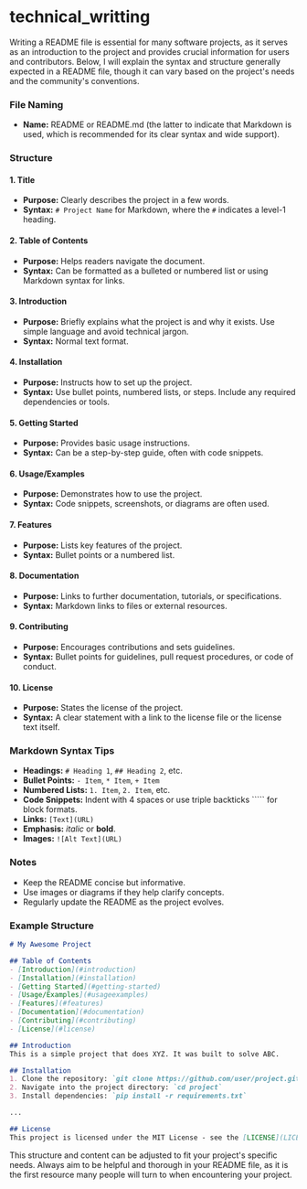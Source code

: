 # technical_writting

Writing a README file is essential for many software projects, as it serves as an introduction to the project and provides crucial information for users and contributors. Below, I will explain the syntax and structure generally expected in a README file, though it can vary based on the project's needs and the community's conventions.

### File Naming
- **Name:** README or README.md (the latter to indicate that Markdown is used, which is recommended for its clear syntax and wide support).

### Structure
#### 1. Title
- **Purpose:** Clearly describes the project in a few words.
- **Syntax:** `# Project Name` for Markdown, where the `#` indicates a level-1 heading.

#### 2. Table of Contents
- **Purpose:** Helps readers navigate the document.
- **Syntax:** Can be formatted as a bulleted or numbered list or using Markdown syntax for links.

#### 3. Introduction
- **Purpose:** Briefly explains what the project is and why it exists. Use simple language and avoid technical jargon.
- **Syntax:** Normal text format.

#### 4. Installation
- **Purpose:** Instructs how to set up the project.
- **Syntax:** Use bullet points, numbered lists, or steps. Include any required dependencies or tools.

#### 5. Getting Started
- **Purpose:** Provides basic usage instructions.
- **Syntax:** Can be a step-by-step guide, often with code snippets.

#### 6. Usage/Examples
- **Purpose:** Demonstrates how to use the project.
- **Syntax:** Code snippets, screenshots, or diagrams are often used.

#### 7. Features
- **Purpose:** Lists key features of the project.
- **Syntax:** Bullet points or a numbered list.

#### 8. Documentation
- **Purpose:** Links to further documentation, tutorials, or specifications.
- **Syntax:** Markdown links to files or external resources.

#### 9. Contributing
- **Purpose:** Encourages contributions and sets guidelines.
- **Syntax:** Bullet points for guidelines, pull request procedures, or code of conduct.

#### 10. License
- **Purpose:** States the license of the project.
- **Syntax:** A clear statement with a link to the license file or the license text itself.

### Markdown Syntax Tips
- **Headings:** `# Heading 1`, `## Heading 2`, etc.
- **Bullet Points:** `- Item`, `* Item`, `+ Item`
- **Numbered Lists:** `1. Item`, `2. Item`, etc.
- **Code Snippets:** Indent with 4 spaces or use triple backticks ````` for block formats.
- **Links:** `[Text](URL)`
- **Emphasis:** *italic* or **bold**.
- **Images:** `![Alt Text](URL)`

### Notes
- Keep the README concise but informative.
- Use images or diagrams if they help clarify concepts.
- Regularly update the README as the project evolves.

### Example Structure
```markdown
# My Awesome Project

## Table of Contents
- [Introduction](#introduction)
- [Installation](#installation)
- [Getting Started](#getting-started)
- [Usage/Examples](#usageexamples)
- [Features](#features)
- [Documentation](#documentation)
- [Contributing](#contributing)
- [License](#license)

## Introduction
This is a simple project that does XYZ. It was built to solve ABC.

## Installation
1. Clone the repository: `git clone https://github.com/user/project.git`
2. Navigate into the project directory: `cd project`
3. Install dependencies: `pip install -r requirements.txt`

...

## License
This project is licensed under the MIT License - see the [LICENSE](LICENSE) file for details.
```

This structure and content can be adjusted to fit your project's specific needs. Always aim to be helpful and thorough in your README file, as it is the first resource many people will turn to when encountering your project.
